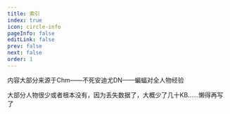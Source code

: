 ```yaml
---
title: 索引
index: true
icon: circle-info
pageInfo: false
editLink: false
prev: false
next: false
order: 1
---
```


内容大部分来源于Chm——不死安迪尤DN——蝙蝠对全人物经验

大部分人物很少或者根本没有，因为丢失数据了，大概少了几十KB……懒得再写了